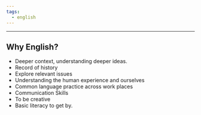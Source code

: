 ```yaml
---
tags:
  - english
---
```

___
## Why English?
- Deeper context, understanding deeper ideas.
- Record of history
- Explore relevant issues
- Understanding the human experience and ourselves
- Common language practice across work places
- Communication Skills
- To be creative
- Basic literacy to get by.

